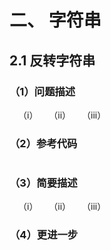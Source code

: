# 二、 字符串


## 2.1 反转字符串
### （1）问题描述
&emsp;（i）
&emsp;（ii）
&emsp;（iii）

### （2）参考代码
```C++

```

### （3）简要描述
&emsp;（i）
&emsp;（ii）
&emsp;（iii）

### （4）更进一步
```C++

```

